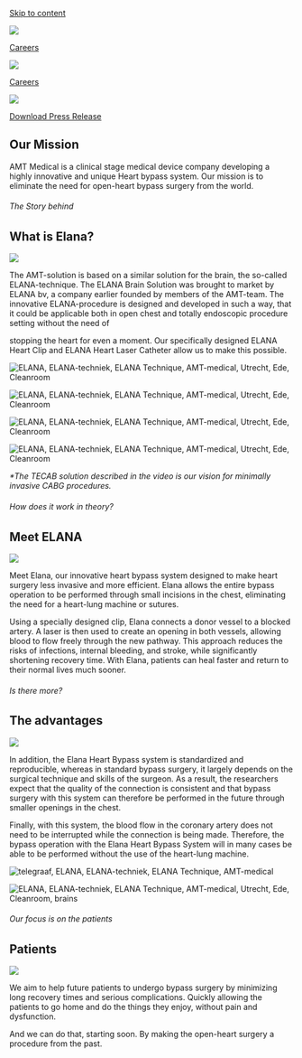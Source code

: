 [Skip to content](https://amt-medical.nl/#content)

[![](https://amt-medical.nl/wp-content/uploads/2021/03/logo.png)](https://amt-medical.nl/)

[Careers](http://amt-medical.nl/careers/)

[![](https://amt-medical.nl/wp-content/uploads/2021/03/logo.png)](https://amt-medical.nl/)

[Careers](http://amt-medical.nl/careers/)

![](https://amt-medical.nl/wp-content/uploads/2025/04/Red-Minimalist-Fashion-New-Blog-Post-Announcement-Instagram-Post.jpg)

[Download Press Release](https://www.lifespring.nl/fileman/Uploads/AMT_Medical_Secures_25_mln_in_S.pdf)

## Our Mission

AMT Medical is a clinical stage medical device company developing a highly innovative and unique Heart bypass system. Our mission is to eliminate the need for open-heart bypass surgery from the world.

###### The Story behind

## What is Elana?

![](https://amt-medical.nl/wp-content/uploads/2025/03/border2.png)

The AMT-solution is based on a similar solution for the brain, the so-called ELANA-technique. The ELANA Brain Solution was brought to market by ELANA bv, a company earlier founded by members of the AMT-team. The innovative ELANA-procedure is designed and developed in such a way, that it could be applicable both in open chest and totally endoscopic procedure setting without the need of

stopping the heart for even a moment. Our specifically designed ELANA Heart Clip and ELANA Heart Laser Catheter allow us to make this possible.

![ELANA, ELANA-techniek, ELANA Technique, AMT-medical, Utrecht, Ede, Cleanroom](https://amt-medical.nl/wp-content/uploads/2022/03/ELANA-Clip-min-768x512.jpg)

![ELANA, ELANA-techniek, ELANA Technique, AMT-medical, Utrecht, Ede, Cleanroom](https://amt-medical.nl/wp-content/uploads/2022/03/ELANA-family-min-768x512.jpg)

![ELANA, ELANA-techniek, ELANA Technique, AMT-medical, Utrecht, Ede, Cleanroom](https://amt-medical.nl/wp-content/uploads/2022/03/ELANA-Clip-min-768x512.jpg)

![ELANA, ELANA-techniek, ELANA Technique, AMT-medical, Utrecht, Ede, Cleanroom](https://amt-medical.nl/wp-content/uploads/2022/03/ELANA-family-min-768x512.jpg)

_\*The TECAB solution described in the video is our vision for minimally invasive CABG procedures._

###### How does it work in theory?

## Meet ELANA

![](https://amt-medical.nl/wp-content/uploads/2025/03/border2.png)

Meet Elana, our innovative heart bypass system designed to make heart surgery less invasive and more efficient. Elana allows the entire bypass operation to be performed through small incisions in the chest, eliminating the need for a heart-lung machine or sutures.

Using a specially designed clip, Elana connects a donor vessel to a blocked artery. A laser is then used to create an opening in both vessels, allowing blood to flow freely through the new pathway. This approach reduces the risks of infections, internal bleeding, and stroke, while significantly shortening recovery time. With Elana, patients can heal faster and return to their normal lives much sooner.

###### Is there more?

## The advantages

![](https://amt-medical.nl/wp-content/uploads/2025/03/border2.png)

In addition, the Elana Heart Bypass system is standardized and reproducible, whereas in standard bypass surgery, it largely depends on the surgical technique and skills of the surgeon. As a result, the researchers expect that the quality of the connection is consistent and that bypass surgery with this system can therefore be performed in the future through smaller openings in the chest.

Finally, with this system, the blood flow in the coronary artery does not need to be interrupted while the connection is being made. Therefore, the bypass operation with the Elana Heart Bypass System will in many cases be able to be performed without the use of the heart-lung machine.

![telegraaf, ELANA, ELANA-techniek, ELANA Technique, AMT-medical](https://amt-medical.nl/wp-content/uploads/2022/03/AMT-Medical-Telegraaf-2-3-Pagina-2-en-3-1-1-scaled.jpg)

![ELANA, ELANA-techniek, ELANA Technique, AMT-medical, Utrecht, Ede, Cleanroom, brains](https://amt-medical.nl/wp-content/uploads/2021/03/Our-ambition-e1616074071491.jpg)

###### Our focus is on the patients

## Patients

![](https://amt-medical.nl/wp-content/uploads/2025/03/border2.png)

We aim to help future patients to undergo bypass surgery by minimizing long recovery times and serious complications. Quickly allowing the patients to go home and do the things they enjoy, without pain and dysfunction.

And we can do that, starting soon. By making the open-heart surgery a procedure from the past.